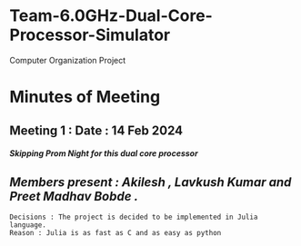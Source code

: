# Team-6.0GHz-Dual-Core-Processor-Simulator
Computer Organization Project

# Minutes of Meeting

##  Meeting 1 : Date : 14 Feb 2024
##### _Skipping Prom Night for this dual core processor_
## _Members present : Akilesh , Lavkush Kumar and Preet Madhav Bobde ._
    Decisions : The project is decided to be implemented in Julia language.
    Reason : Julia is as fast as C and as easy as python
